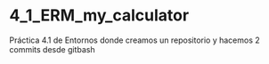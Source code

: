 # 4_1_ERM_my_calculator
Práctica 4.1 de Entornos donde creamos un repositorio y hacemos 2 commits desde gitbash 
